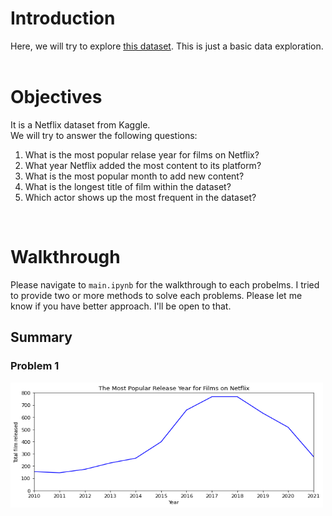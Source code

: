 # Introduction
Here, we will try to explore [this dataset](https://www.kaggle.com/datasets/shivamb/netflix-shows?resource=download). This is just a basic data exploration.  
<br>

# Objectives
It is a Netflix dataset from Kaggle.<br>
We will try to answer the following questions:
1. What is the most popular relase year for films on Netflix?
2. What year Netflix added the most content to its platform?
3. What is the most popular month to add new content?
4. What is the longest title of film within the dataset?
5. Which actor shows up the most frequent in the dataset?
<br>

# Walkthrough
Please navigate to `main.ipynb` for the walkthrough to each probelms. I tried to provide two or more methods to solve each problems. Please let me know if you have better approach. I'll be open to that.

## Summary
### Problem 1
<img src="./plots/1.png" alt="Most popular release year for films plot" width="500" height="200">





